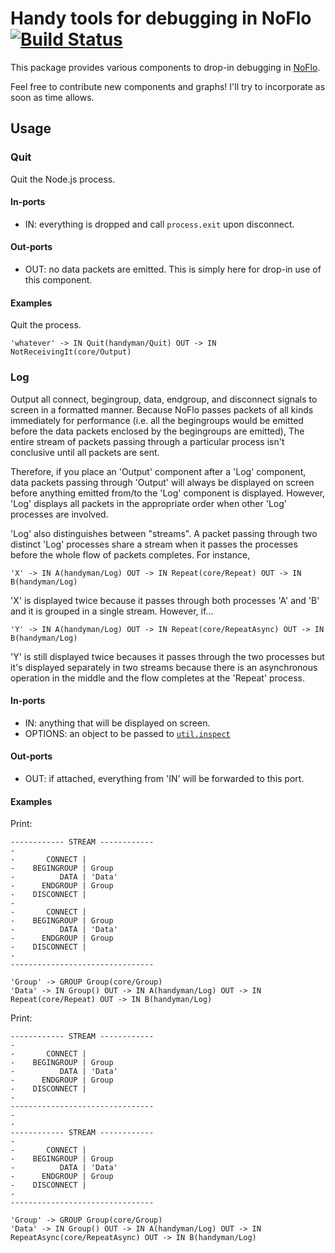 Handy tools for debugging in NoFlo [![Build Status](https://secure.travis-ci.org/kenhkan/noflo-handyman.png?branch=master)](https://travis-ci.org/kenhkan/noflo-handyman)
===============================

This package provides various components to drop-in debugging in
[NoFlo](http://noflojs.org/).

Feel free to contribute new components and graphs! I'll try to
incorporate as soon as time allows.


Usage
-------------------------------

### Quit ###

Quit the Node.js process.

#### In-ports

  * IN: everything is dropped and call `process.exit` upon disconnect.

#### Out-ports

  * OUT: no data packets are emitted. This is simply here for drop-in
    use of this component.

#### Examples

Quit the process.

    'whatever' -> IN Quit(handyman/Quit) OUT -> IN NotReceivingIt(core/Output)


### Log ###

Output all connect, begingroup, data, endgroup, and disconnect signals
to screen in a formatted manner. Because NoFlo passes packets of all
kinds immediately for performance (i.e. all the begingroups would be
emitted before the data packets enclosed by the begingroups are
emitted), The entire stream of packets passing through a particular
process isn't conclusive until all packets are sent.

Therefore, if you place an 'Output' component after a 'Log' component,
data packets passing through 'Output' will always be displayed on screen
before anything emitted from/to the 'Log' component is displayed.
However, 'Log' displays all packets in the appropriate order when other
'Log' processes are involved.

'Log' also distinguishes between "streams". A packet passing through two
distinct 'Log' processes share a stream when it passes the processes
before the whole flow of packets completes. For instance,

    'X' -> IN A(handyman/Log) OUT -> IN Repeat(core/Repeat) OUT -> IN B(handyman/Log)

'X' is displayed twice because it passes through both processes 'A' and
'B' and it is grouped in a single stream. However, if...

    'Y' -> IN A(handyman/Log) OUT -> IN Repeat(core/RepeatAsync) OUT -> IN B(handyman/Log)

'Y' is still displayed twice becauses it passes through the two
processes but it's displayed separately in two streams because there is
an asynchronous operation in the middle and the flow completes at the
'Repeat' process.

#### In-ports

  * IN: anything that will be displayed on screen.
  * OPTIONS: an object to be passed to
    [`util.inspect`](http://nodejs.org/docs/latest/api/util.html#util_util_inspect_object_options)

#### Out-ports

  * OUT: if attached, everything from 'IN' will be forwarded to this
    port.

#### Examples

Print:
```
------------ STREAM ------------
-
-       CONNECT | 
-    BEGINGROUP | Group
-          DATA | 'Data'
-      ENDGROUP | Group
-    DISCONNECT | 
-
-       CONNECT | 
-    BEGINGROUP | Group
-          DATA | 'Data'
-      ENDGROUP | Group
-    DISCONNECT | 
-
--------------------------------
```

    'Group' -> GROUP Group(core/Group)
    'Data' -> IN Group() OUT -> IN A(handyman/Log) OUT -> IN Repeat(core/Repeat) OUT -> IN B(handyman/Log)

Print:
```
------------ STREAM ------------
-
-       CONNECT | 
-    BEGINGROUP | Group
-          DATA | 'Data'
-      ENDGROUP | Group
-    DISCONNECT | 
-
--------------------------------
-
-
------------ STREAM ------------
-
-       CONNECT | 
-    BEGINGROUP | Group
-          DATA | 'Data'
-      ENDGROUP | Group
-    DISCONNECT | 
-
--------------------------------
```

    'Group' -> GROUP Group(core/Group)
    'Data' -> IN Group() OUT -> IN A(handyman/Log) OUT -> IN RepeatAsync(core/RepeatAsync) OUT -> IN B(handyman/Log)
